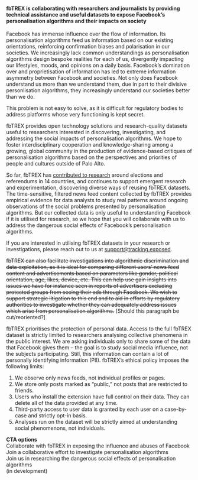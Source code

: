 #### fbTREX is collaborating with researchers and journalists by providing technical assistance and useful datasets to expose Facebook’s personalisation algorithms and their impacts on society

Facebook has immense influence over the flow of information. Its personalisation algorithms feed us information based on our existing orientations, reinforcing confirmation biases and polarisation in our societies. We increasingly lack common understandings as personalisation algorithms design bespoke realities for each of us, divergently impacting our lifestyles, moods, and opinions on a daily basis. Facebook’s domination over and proprietisation of information has led to extreme information asymmetry between Facebook and societies. Not only does Facebook understand us more than we understand them, due in part to their divisive personlisation algorithms, they increasingly understand our societies better than we do.

This problem is not easy to solve, as it is difficult for regulatory bodies to address platforms whose very functioning is kept secret.

fbTREX provides open technology solutions and research-quality datasets useful to researchers interested in discovering, investigating, and addressing the social impacts of personalisation algorithms. We hope to foster interdisciplinary cooperation and knowledge-sharing among a growing, global community in the production of evidence-based critiques of personalisation algorithms based on the perspectives and priorities of people and cultures outside of Palo Alto.

So far, fbTREX has [contributed to research](https://facebook.tracking.exposed/initiatives) around elections and referendums in 14 countries, and continues to support emergent research and experimentation, discovering diverse ways of reusing fbTREX datasets. The time-sensitive, filtered news feed content collected by fbTREX provides empirical evidence for data analysts to study real patterns around ongoing observations of the social problems presented by personalisation algorithms. But our collected data is only useful to understanding Facebook if it is utilised for research, so we hope that you will collaborate with us to address the dangerous social effects of Facebook’s personalisation algorithms.

If you are interested in utilising fbTREX datasets in your research or investigations, please reach out to us at support@tracking.exposed.

~~fbTREX can also facilitate investigations into algorithmic discrimination and data exploitation, as it is ideal for comparing different users’ news feed content and advertisements based on parameters like gender, political orientation, age, likes, device, etc. This can help use gain insights into issues we have for instance seen in reports of advertisers excluding protected groups from seeing their ads through Facebook. We wish to support strategic litigation to this end and to aid in efforts by regulatory authorities to investigate whether they can adequately address issues which arise from personalisation algorithms.~~ [Should this paragraph be cut/reoriented?]

fbTREX prioritises the protection of personal data. Access to the full fbTREX dataset is strictly limited to researchers analysing collective phenomena in the public interest. We are asking individuals only to share some of the data that Facebook gives them – the goal is to study social media influence, not the subjects participating. Still, this information can contain a lot of personally identifying information (PII). fbTREX’s ethical policy imposes the following limits:
1. We observe only news feeds, not individual profiles or pages.
2. We store only posts marked as “public,” not posts that are restricted to friends.
3. Users who install the extension have full control on their data. They can delete all of the data provided at any time.
4. Third-party access to user data is granted by each user on a case-by-case and strictly opt-in basis.
5. Analyses run on the dataset will be strictly aimed at understanding social phenomenons, not individuals.

**CTA options**\
Collaborate with fbTREX in exposing the influence and abuses of Facebook\
Join a collaborative effort to investigate personalisation algorithms\
Join us in researching the dangerous social effects of personalisation algorithms\
(in development)
